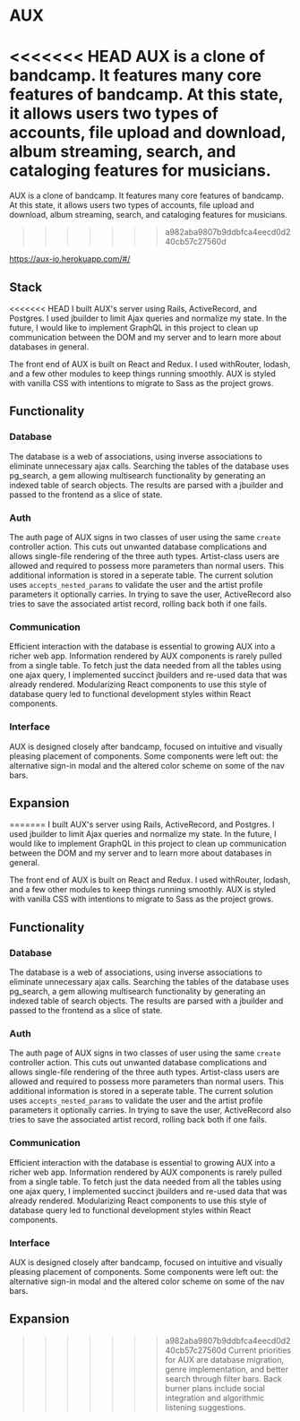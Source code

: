 # AUX

<<<<<<< HEAD
  AUX is a clone of bandcamp. It features many core features of bandcamp. At this state, it allows users two types of accounts, file upload and download, album streaming, search, and cataloging features for musicians.
=======
  AUX is a clone of bandcamp. It features many core features of bandcamp. At this state, it allows users two types of accounts, file upload and download, album streaming, search, and cataloging features for musicians. 
>>>>>>> a982aba9807b9ddbfca4eecd0d240cb57c27560d

https://aux-io.herokuapp.com/#/

## Stack

<<<<<<< HEAD
  I built AUX's server using Rails, ActiveRecord, and Postgres. I used jbuilder to limit Ajax queries and normalize my state. In the future, I would like to implement GraphQL in this project to clean up communication between the DOM and my server and to learn more about databases in general.

 The front end of AUX is built on React and Redux. I used withRouter, lodash, and a few other modules to keep things running smoothly. AUX is styled with vanilla CSS with intentions to migrate to Sass as the project grows.

 ## Functionality


 ### Database

  The database is a web of associations, using inverse associations to eliminate unnecessary ajax calls. Searching the tables of the database uses pg_search, a gem allowing multisearch functionality by generating an indexed table of search objects. The results are parsed with a jbuilder and passed to the frontend as a slice of state.

 ### Auth

  The auth page of AUX signs in two classes of user using the same `create` controller action. This cuts out unwanted database complications and allows single-file rendering of the three auth types. Artist-class users are allowed and required to possess more parameters than normal users. This additional information is stored in a seperate table. The current solution uses `accepts_nested_params` to validate the user and the artist profile parameters it optionally carries. In trying to save the user, ActiveRecord also tries to save the associated artist record, rolling back both if one fails.

 ### Communication

  Efficient interaction with the database is essential to growing AUX into a richer web app. Information rendered by AUX components is rarely pulled from a single table. To fetch just the data needed from all the tables using one ajax query, I implemented succinct jbuilders and re-used data that was already rendered. Modularizing React components to use this style of database query led to functional development styles within React components.

### Interface

  AUX is designed closely after bandcamp, focused on intuitive and visually pleasing placement of components. Some components were left out: the alternative sign-in modal and the altered color scheme on some of the nav bars.

 ## Expansion

=======
  I built AUX's server using Rails, ActiveRecord, and Postgres. I used jbuilder to limit Ajax queries and normalize my state. In the future, I would like to implement GraphQL in this project to clean up communication between the DOM and my server and to learn more about databases in general. 
  
 The front end of AUX is built on React and Redux. I used withRouter, lodash, and a few other modules to keep things running smoothly. AUX is styled with vanilla CSS with intentions to migrate to Sass as the project grows. 
 
 ## Functionality
 
 
 ### Database
  
  The database is a web of associations, using inverse associations to eliminate unnecessary ajax calls. Searching the tables of the database uses pg_search, a gem allowing multisearch functionality by generating an indexed table of search objects. The results are parsed with a jbuilder and passed to the frontend as a slice of state. 
 
 ### Auth
 
  The auth page of AUX signs in two classes of user using the same `create` controller action. This cuts out unwanted database complications and allows single-file rendering of the three auth types. Artist-class users are allowed and required to possess more parameters than normal users. This additional information is stored in a seperate table. The current solution uses `accepts_nested_params` to validate the user and the artist profile parameters it optionally carries. In trying to save the user, ActiveRecord also tries to save the associated artist record, rolling back both if one fails. 
 
 ### Communication
 
  Efficient interaction with the database is essential to growing AUX into a richer web app. Information rendered by AUX components is rarely pulled from a single table. To fetch just the data needed from all the tables using one ajax query, I implemented succinct jbuilders and re-used data that was already rendered. Modularizing React components to use this style of database query led to functional development styles within React components. 
  
### Interface

  AUX is designed closely after bandcamp, focused on intuitive and visually pleasing placement of components. Some components were left out: the alternative sign-in modal and the altered color scheme on some of the nav bars.
  
 ## Expansion
 
>>>>>>> a982aba9807b9ddbfca4eecd0d240cb57c27560d
  Current priorities for AUX are database migration, genre implementation, and better search through filter bars. Back burner plans include social integration and algorithmic listening suggestions.
